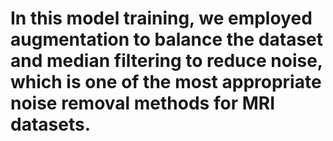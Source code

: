 # In this model training, we employed augmentation to balance the dataset and median filtering to reduce noise, which is one of the most appropriate noise removal methods for MRI datasets.
